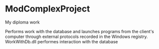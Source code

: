 # ModComplexProject
My diploma work

Performs work with the database and launches programs from the client's computer through external protocols recorded in the Windows registry.
WorkWithDb.dll performes interaction with the database
